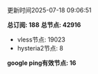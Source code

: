 更新时间2025-07-18 09:06:51

**总订阅: 188**
**总节点: 42916**
- vless节点: 19023
- hysteria2节点: 8

**google ping有效节点: 16**
